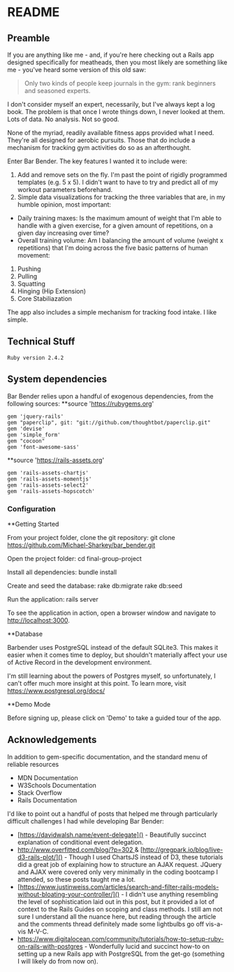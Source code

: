 # README
## Preamble
If you are anything like me - and, if you're here checking out a Rails app designed specifically for meatheads, then you most likely are something like me - you've heard some version of this old saw:

> Only two kinds of people keep journals in the gym: rank beginners and seasoned experts.

I don't consider myself an expert, necessarily, but I've always kept a log book.  The problem is that once I wrote things down, I never looked at them.  Lots of data.  No analysis.  Not so good.

None of the myriad, readily available fitness apps provided what I need.  They're all designed for aerobic pursuits.  Those that do include a mechanism for tracking gym activities do so as an afterthought.

Enter Bar Bender.  The key features I wanted it to include were:
1. Add and remove sets on the fly. I'm past the point of rigidly programmed templates (e.g. 5 x 5).  I didn't want to have to try and predict all of my workout parameters beforehand.
2. Simple data visualizations for tracking the three variables that are, in my humble opinion, most important:
* Daily training maxes:  Is the maximum amount of weight that I'm able to handle with a given exercise, for a given amount of repetitions, on a given day increasing over time?
* Overall training volume:  Am I balancing the amount of volume (weight x repetitions) that I'm doing across the five basic patterns of human movement:
1. Pushing
2. Pulling
3. Squatting
4. Hinging (Hip Extension)
5. Core Stabiliazation

The app also includes a simple mechanism for tracking food intake.  I like simple.

## Technical Stuff
    Ruby version 2.4.2

## System dependencies
Bar Bender relies upon a handful of exogenous dependencies, from the following sources:
 **source 'https://rubygems.org'
 
	gem 'jquery-rails'
	gem "paperclip", git: "git://github.com/thoughtbot/paperclip.git"
	gem 'devise'
	gem 'simple_form'
	gem "cocoon"
	gem 'font-awesome-sass'
    
**source 'https://rails-assets.org'

	gem 'rails-assets-chartjs'
	gem 'rails-assets-momentjs'
	gem 'rails-assets-select2' 
	gem 'rails-assets-hopscotch'

### Configuration

**Getting Started

From your project folder, clone the git repository:
	git clone https://github.com/Michael-Sharkey/bar_bender.git

Open the project folder:
	cd final-group-project
	
Install all dependencies:
	bundle install

Create and seed the database:
	rake db:migrate
	rake db:seed

Run the application:
	rails server

To see the application in action, open a browser window and navigate to [http://localhost:3000](http://localhost:3000).

**Database

Barbender uses PostgreSQL instead of the default SQLite3.  This makes it easier when it comes time to deploy, but shouldn't materially affect your use of Active Record in the development environment.

I'm still learning about the powers of Postgres myself, so unfortunately, I can't offer much more insight at this point.  To learn more, visit
[https://www.postgresql.org/docs/
]()

**Demo Mode

Before signing up, please click on 'Demo' to take a guided tour of the app.


## Acknowledgements

In addition to gem-specific documentation, and the standard menu of reliable resources 

* 	MDN Documentation
* 	W3Schools Documentation
* 	Stack Overflow
* 	Rails Documentation
	
I'd like to point out a handful of posts that helped me through particularly difficult challenges I had while developing Bar Bender:

* [https://davidwalsh.name/event-delegate]() - Beautifully succinct explanation of conditional event delegation.  
* [http://www.overfitted.com/blog/?p=302	]() & [http://gregpark.io/blog/live-d3-rails-plot/]() - Though I used ChartsJS instead of D3, these tutorials did a great job of explaining how to structure an AJAX request.  JQuery and AJAX were covered only very minimally in the coding bootcamp I attended, so these posts taught me a lot.
* [https://www.justinweiss.com/articles/search-and-filter-rails-models-without-bloating-your-controller/]() - I didn't use anything resembling the level of sophistication laid out in this post, but it provided a lot of context to the Rails Guides on scoping and class methods.  I still am not sure I understand all the nuance here, but reading through the article and the comments thread definitely made some lightbulbs go off vis-a-vis M-V-C.
* https://www.digitalocean.com/community/tutorials/how-to-setup-ruby-on-rails-with-postgres - Wonderfully lucid and succinct how-to on setting up a new Rails app with PostgreSQL from the get-go (something I will likely do from now on).
